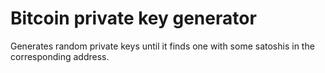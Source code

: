 # Bitcoin private key generator
 Generates random private keys until it finds one with some satoshis in the corresponding address.
